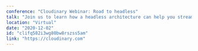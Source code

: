 ```yaml
---
conference: "Cloudinary Webinar: Road to headless"
talk: "Join us to learn how a headless architecture can help you streamline content delivery through an integration of composed components with best-of-breed vendors."
location: "Virtual"
date: "2020-12-02"
id: "clifq582i3wg80bw8rszss5am"
link: "https://cloudinary.com"
---
```


